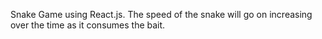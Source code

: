 Snake Game using React.js. The speed of the snake will go on increasing over the time as it consumes the bait.

